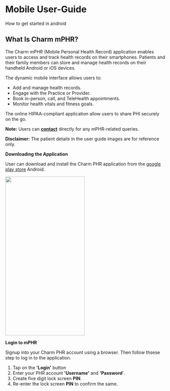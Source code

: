 # Mobile User-Guide
How to get started in android
## What Is Charm mPHR? <br>
The Charm mPHR (Mobile Personal Health Record) application enables users to access and track health records on their smartphones. Patients and their family members can store and manage health records on their handheld Android or iOS devices. <br>


The dynamic mobile interface allows users to: <br>

* Add and manage health records. <br>
* Engage with the Practice or Provider. <br>
* Book in-person, call, and TeleHealth appointments. <br>
* Monitor health vitals and fitness goals. <br>

The online HIPAA-compliant application allow users to share PHI securely on the go. <br>

**Note:** Users can **[contact](https://support@charmhealth.com)** directly for any mPHR-related queries. <br>

**Disclaimer:**  The patient details in the user guide images are for reference only. <br>

**Downloading the Application** <br>

 User can download and install the Charm PHR application from the [google play store](https://www.play.google.com) Android. <br>

 
 <img src="https://github.com/user-attachments/assets/190aa3e7-2a7b-40f1-a73b-e5592feb621b" width="250" height="500"> <br>
  
**Login to mPHR** <br>

Signup into your Charm PHR account using a browser. Then follow thsese step to log in to the application. <br>

1. Tap on the **'Login'** button
2. Enter your PHR account **'Username'** and **'Password**'. <br>
3. Create five digit lock screen **PIN**.
4. Re-enter the lock screen **PIN** to confirm the same.


 


